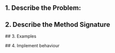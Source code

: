 ## 1. Describe the Problem:
<!-- As a user
So that I can manage my time
I want to see an estimate of reading time for a text, assuming that I can read 200 words a minute. -->

## 2. Describe the Method Signature
<!-- Ruby 
estimated_read_time(text) = text total(int) / 200
takes a string(bulk of text or sentence)
returns an integer or float(minutes)

Potential side effects: 
if text total is < 200 program will only return a 0.
need to use float data types for more accurate estimates(seconds) -->

## 3. Examples
<!-- estimated_read_time(500 words) returns 2.5(minutes)
estimated_read_time(1000 words) returns 5(minutes)
estimated_read_time(2000 words) return 10(minutes)
estimated_read_time(0) returns 0(minutes)
estimated_read_time(100) returns 0.5(minutes) = 30(seconds)
estimated_read_time(nil) returns error -->

## 4. Implement behaviour
<!-- Follow test drive approach(Red, green, refactor) to implement behaviour -->